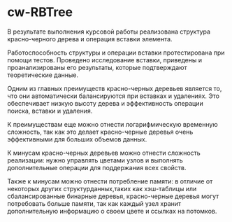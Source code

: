 # cw-RBTree
В результате выполнения курсовой работы реализована структура красно-черного дерева и операция вставки элемента.

Работоспособность структуры и операции вставки протестирована при помощи тестов. Проведено исследование вставки, приведены и проанализированы его результаты, которые подтверждают теоретические данные.

Одним из главных преимуществ красно-черных деревьев является то, что они автоматически балансируются при вставках и удалениях. Это обеспечивает низкую высоту дерева и эффективность операции поиска, вставки и удаления.

К преимуществам еще можно отнести логарифмическую временную сложность, так как это делает красно-черные деревья очень эффективными для больших объемов данных.

К минусам красно-черных деревьев можно отнести сложность реализации: нужно управлять цветами узлов и выполнять дополнительные операции для поддержания всех свойств. 

Также к минусам можно отнести потребление памяти: в отличие от некоторых других структурданных,таких как хэш-таблицы или сбалансированные бинарные деревья, красно-черные деревья могут потребовать больше памяти, так как каждый узел хранит дополнительную информацию о своем цвете и ссылках на потомков.